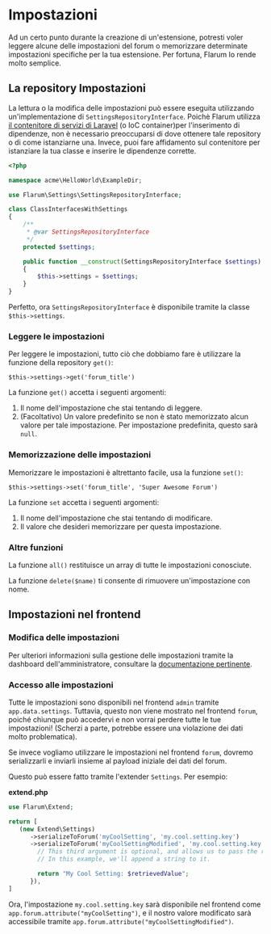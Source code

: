# Impostazioni

Ad un certo punto durante la creazione di un'estensione, potresti voler leggere alcune delle impostazioni del forum o memorizzare determinate impostazioni specifiche per la tua estensione. Per fortuna, Flarum lo rende molto semplice.

## La repository Impostazioni

La lettura o la modifica delle impostazioni può essere eseguita utilizzando un'implementazione di `SettingsRepositoryInterface`.
Poichè Flarum utilizza [il contenitore di servizi di Laravel](https://laravel.com/docs/6.x/container) (o IoC container)per l'inserimento di dipendenze, non è necessario preoccuparsi di dove ottenere tale repository o di come istanziarne una.
Invece, puoi fare affidamento sul contenitore per istanziare la tua classe e inserire le dipendenze corrette.

```php
<?php

namespace acme\HelloWorld\ExampleDir;

use Flarum\Settings\SettingsRepositoryInterface;

class ClassInterfacesWithSettings
{
    /**
     * @var SettingsRepositoryInterface
     */
    protected $settings;

    public function __construct(SettingsRepositoryInterface $settings)
    {
        $this->settings = $settings;
    }
}
```

Perfetto, ora `SettingsRepositoryInterface` è disponibile tramite la classe `$this->settings`.

### Leggere le impostazioni

Per leggere le impostazioni, tutto ciò che dobbiamo fare è utilizzare la funzione della repository `get()`:

`$this->settings->get('forum_title')`

La funzione `get()` accetta i seguenti argomenti:

1. Il nome dell'impostazione che stai tentando di leggere.
2. (Facoltativo) Un valore predefinito se non è stato memorizzato alcun valore per tale impostazione. Per impostazione predefinita, questo sarà `null`.

### Memorizzazione delle impostazioni

Memorizzare le impostazioni è altrettanto facile, usa la funzione `set()`:

`$this->settings->set('forum_title', 'Super Awesome Forum')`

La funzione `set` accetta i seguenti argomenti:

1. Il nome dell'impostazione che stai tentando di modificare.
2. Il valore che desideri memorizzare per questa impostazione.

### Altre funzioni

La funzione `all()` restituisce un array di tutte le impostazioni conosciute.

La funzione `delete($name)` ti consente di rimuovere un'impostazione con nome.

## Impostazioni nel frontend

### Modifica delle impostazioni

Per ulteriori informazioni sulla gestione delle impostazioni tramite la dashboard dell'amministratore, consultare la [documentazione pertinente](admin.md).
### Accesso alle impostazioni

Tutte le impostazioni sono disponibili nel frontend `admin` tramite `app.data.settings`.
Tuttavia, questo non viene mostrato nel frontend `forum`, poiché chiunque può accedervi e non vorrai perdere tutte le tue impostazioni! (Scherzi a parte, potrebbe essere una violazione dei dati molto problematica).

Se invece vogliamo utilizzare le impostazioni nel frontend `forum`, dovremo serializzarli e inviarli insieme al payload iniziale dei dati del forum.

Questo può essere fatto tramite l'extender `Settings`. Per esempio:

**extend.php**

```php
use Flarum\Extend;

return [
   (new Extend\Settings)
      ->serializeToForum('myCoolSetting', 'my.cool.setting.key')
      ->serializeToForum('myCoolSettingModified', 'my.cool.setting.key', function ($retrievedValue) {
        // This third argument is optional, and allows us to pass the retrieved setting through some custom logic.
        // In this example, we'll append a string to it.

        return "My Cool Setting: $retrievedValue";
      }),
]
```

Ora, l'impostazione `my.cool.setting.key` sarà disponibile nel frontend come `app.forum.attribute("myCoolSetting")`, e il nostro valore modificato sarà accessibile tramite `app.forum.attribute("myCoolSettingModified")`.
